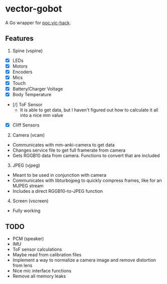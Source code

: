 # vector-gobot

A Go wrapper for [poc.vic-hack](https://github.com/torimos/poc.vic-hack).

## Features

1. Spine (vspine)
-   [x] LEDs
-   [x] Motors
-   [x] Encoders
-   [x] Mics
-   [x] Touch
-   [x] Battery/Charger Voltage
-   [x] Body Temperature
-   [/] ToF Sensor
    -   It is able to get data, but I haven't figured out how to calculate it all into a nice mm value
-   [x] Cliff Sensors
2. Camera (vcam)
-   Communicates with mm-anki-camera to get data
-   Changes service file to get full framerate from camera
-   Gets RGGB10 data from camera. Functions to convert that are included
3. JPEG (vjpeg)
-   Meant to be used in conjunction with camera 
-   Communicates with libturbojpeg to quickly compress frames, like for an MJPEG stream
-   Includes a direct RGGB10-to-JPEG function
4. Screen (vscreen)
-   Fully working

## TODO

-   PCM (speaker)
-   IMU
-   ToF sensor calculations
-   Maybe read from calibration files
-   Implement a way to normalize a camera image and remove distortion from lens
-   Nice mic interface functions
-   Remove all memory leaks